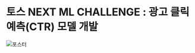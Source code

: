 # 토스 NEXT ML CHALLENGE : 광고 클릭 예측(CTR) 모델 개발
![포스터](https://static.onoffmix.com/afv2/attach/2025/09/01/v312d78ee31eb799efd537e83591061add.png)
